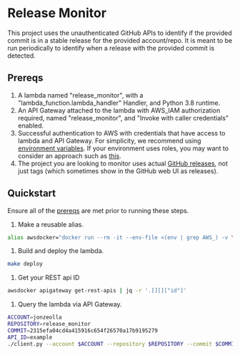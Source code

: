 # Release Monitor

This project uses the unauthenticated GitHub APIs to identify if the provided commit is in a stable release for the provided account/repo. It is meant to be run periodically to identify when a release with the provided commit is detected.

## Prereqs
1. A lambda named "release_monitor", with a "lambda_function.lambda_handler" Handler, and Python 3.8 runtime.
1. An API Gateway attached to the lambda with AWS_IAM authorization required, named "release_monitor", and "Invoke with caller credentials" enabled.
1. Successful authentication to AWS with credentials that have access to lambda and API Gateway. For simplicity, we recommend using [environment variables](https://docs.aws.amazon.com/cli/latest/userguide/cli-configure-envvars.html). If your environment uses roles, you may want to consider an approach such as [this](https://github.com/JonZeolla/Configs/blob/15f088ff9a61ba9dffd4912914801692fd37eb60/apple/productivity/.zshrc#L160-L187).
1. The project you are looking to monitor uses actual [GitHub releases](https://docs.github.com/en/free-pro-team@latest/github/administering-a-repository/about-releases), not just tags (which sometimes show in the GitHub web UI as releases).

## Quickstart
Ensure all of the [prereqs](#prereqs) are met prior to running these steps.

1. Make a reusable alias.
```bash
alias awsdocker="docker run --rm -it --env-file <(env | grep AWS_) -v \$(pwd):/usr/src/app/ -v \${HOME}/.aws:/root/.aws seiso/easy_infra:latest aws"
```
1. Build and deploy the lambda.
```bash
make deploy
```
1. Get your REST api ID
```bash
awsdocker apigateway get-rest-apis | jq -r '.[][]["id"]'
```
1. Query the lambda via API Gateway.
```bash
ACCOUNT=jonzeolla
REPOSITORY=release_monitor
COMMIT=2315efa04cd4a415916c654f26570a17b9195279
API_ID=example
./client.py --account $ACCOUNT --repository $REPOSITORY --commit $COMMIT --rest-api-id $API_ID
```

